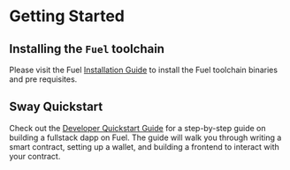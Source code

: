 # Getting Started

## Installing the `Fuel` toolchain

Please visit the Fuel [Installation Guide](https://docs.fuel.network/guides/installation) to install the Fuel toolchain binaries and pre requisites.

## Sway Quickstart

Check out the [Developer Quickstart Guide](https://docs.fuel.network/guides/quickstart/) for a step-by-step guide on building a fullstack dapp on Fuel. The guide will walk you through writing a smart contract, setting up a wallet, and building a frontend to interact with your contract.

